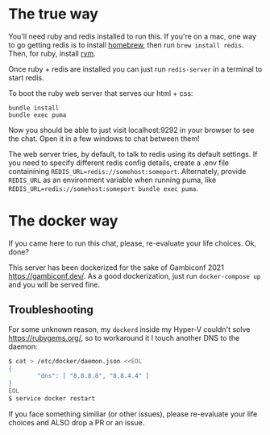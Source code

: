 # The true way

You'll need ruby and redis installed to run this.  If you're on a mac, one way to go getting redis is to install [homebrew](https://brew.sh/), then run `brew install redis`.  Then, for ruby, install [rvm](https://rvm.io/).

Once ruby + redis are installed you can just run `redis-server` in a terminal to start redis.

To boot the ruby web server that serves our html + css:

```
bundle install
bundle exec puma
```

Now you should be able to just visit localhost:9292 in your browser to see the chat.  Open it in a few windows to chat between them!

The web server tries, by default, to talk to redis using its default settings.  If you need to specify different redis config details, create a .env file containining `REDIS_URL=redis://somehost:someport`.  Alternately, provide `REDIS_URL` as an environment variable when running puma, like `REDIS_URL=redis://somehost:someport bundle exec puma`.

# The docker way

If you came here to run this chat, please, re-evaluate your life choices. Ok, done?

This server has been dockerized for the sake of Gambiconf 2021 https://gambiconf.dev/. As a good dockerization, just run `docker-compose up` and you will be served fine.

## Troubleshooting

For some unknown reason, my `dockerd` inside my Hyper-V couldn't solve https://rubygems.org/, so to workaround it I touch another DNS to the daemon:

```bash
$ cat > /etc/docker/daemon.json <<EOL
{
        "dns": [ "8.8.8.8", "8.8.4.4" ]
} 
EOL
$ service docker restart
```

If you face something similiar (or other issues), please re-evaluate your life choices and ALSO drop a PR or an issue.
